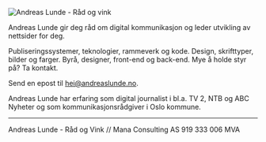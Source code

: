 ![Andreas Lunde - Råd og vink	](https://res.cloudinary.com/safelink/image/upload/c_crop,dpr_auto,f_auto,h_750,q_auto,w_750/c_scale,f_auto,h_200,q_auto,w_200/v1528570805/andreas%20lunde%20r%C3%A5d%20og%20vink.png)

Andreas Lunde gir deg råd om digital kommunikasjon og leder utvikling av nettsider for deg.

Publiseringssystemer, teknologier, rammeverk og kode. Design, skrifttyper, bilder og farger. Byrå, designer, front-end og back-end. Mye å holde styr på? Ta kontakt.

Send en epost til hei@andreaslunde.no.

Andreas Lunde har erfaring som digital journalist i bl.a. TV 2, NTB og ABC Nyheter og som kommunikasjonsrådgiver i Oslo kommune.



---

Andreas Lunde - Råd og Vink // Mana Consulting AS 919 333 006 MVA


<!--stackedit_data:
eyJwcm9wZXJ0aWVzIjoidGl0bGU6IEFuZHJlYXMgTHVuZGUgLS
BSw6VkIG9nIHZpbmtcbmZlYXR1cmVkSW1hZ2U6ID4tXG4gIGh0
dHBzOi8vcmVzLmNsb3VkaW5hcnkuY29tL3NhZmVsaW5rL2ltYW
dlL3VwbG9hZC9jX2Nyb3AsZHByX2F1dG8sZl9hdXRvLGhfNzUw
LHFfYXV0byx3Xzc1MC9jX3NjYWxlLGZfYXV0byxoXzIwMCxxX2
F1dG8sd18yMDAvdjE1Mjg1NzA4MDUvYW5kcmVhcyUyMGx1bmRl
JTIwciVDMyVBNWQlMjBvZyUyMHZpbmsucG5nXG4iLCJoaXN0b3
J5IjpbLTMwOTI3ODQwOSwtOTMyODU0NjQ5LC05NTc0MjA5OTAs
MTg3NDYxNTIzNF19
-->